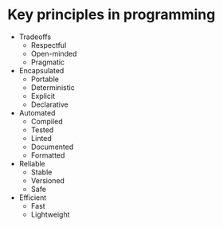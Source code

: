 # Key principles in programming

- Tradeoffs
  - Respectful
  - Open-minded
  - Pragmatic
- Encapsulated
  - Portable
  - Deterministic
  - Explicit
  - Declarative
- Automated
  - Compiled
  - Tested
  - Linted
  - Documented
  - Formatted
- Reliable
  - Stable
  - Versioned
  - Safe
- Efficient
  - Fast
  - Lightweight
